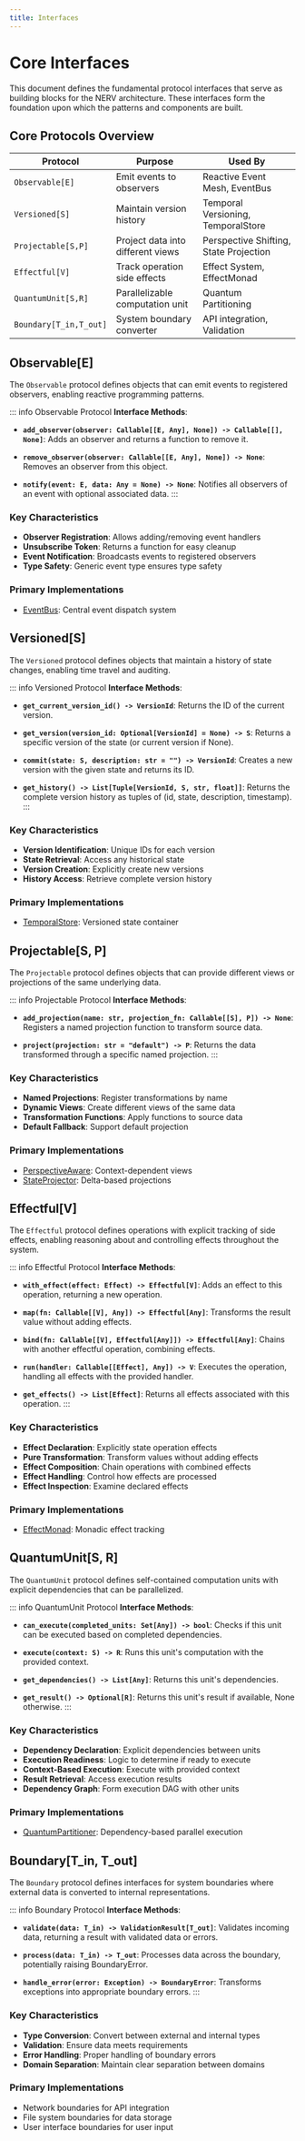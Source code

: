```yaml
---
title: Interfaces
---
```


# Core Interfaces

This document defines the fundamental protocol interfaces that serve as building blocks for the NERV architecture. These interfaces form the foundation upon which the patterns and components are built.

## Core Protocols Overview

| Protocol               | Purpose                           | Used By                                |
| ---------------------- | --------------------------------- | -------------------------------------- |
| `Observable[E]`        | Emit events to observers          | Reactive Event Mesh, EventBus          |
| `Versioned[S]`         | Maintain version history          | Temporal Versioning, TemporalStore     |
| `Projectable[S,P]`     | Project data into different views | Perspective Shifting, State Projection |
| `Effectful[V]`         | Track operation side effects      | Effect System, EffectMonad             |
| `QuantumUnit[S,R]`     | Parallelizable computation unit   | Quantum Partitioning                   |
| `Boundary[T_in,T_out]` | System boundary converter         | API integration, Validation            |

## Observable[E]

The `Observable` protocol defines objects that can emit events to registered observers, enabling reactive programming patterns.

::: info Observable Protocol
**Interface Methods**:

- **`add_observer(observer: Callable[[E, Any], None]) -> Callable[[], None]`**:
  Adds an observer and returns a function to remove it.

- **`remove_observer(observer: Callable[[E, Any], None]) -> None`**:
  Removes an observer from this object.

- **`notify(event: E, data: Any = None) -> None`**:
  Notifies all observers of an event with optional associated data.
:::

### Key Characteristics

- **Observer Registration**: Allows adding/removing event handlers
- **Unsubscribe Token**: Returns a function for easy cleanup
- **Event Notification**: Broadcasts events to registered observers
- **Type Safety**: Generic event type ensures type safety

### Primary Implementations

- [EventBus](../components/event_bus.md): Central event dispatch system

## Versioned[S]

The `Versioned` protocol defines objects that maintain a history of state changes, enabling time travel and auditing.

::: info Versioned Protocol
**Interface Methods**:

- **`get_current_version_id() -> VersionId`**:
  Returns the ID of the current version.

- **`get_version(version_id: Optional[VersionId] = None) -> S`**:
  Returns a specific version of the state (or current version if None).

- **`commit(state: S, description: str = "") -> VersionId`**:
  Creates a new version with the given state and returns its ID.

- **`get_history() -> List[Tuple[VersionId, S, str, float]]`**:
  Returns the complete version history as tuples of (id, state, description, timestamp).
:::

### Key Characteristics

- **Version Identification**: Unique IDs for each version
- **State Retrieval**: Access any historical state
- **Version Creation**: Explicitly create new versions
- **History Access**: Retrieve complete version history

### Primary Implementations

- [TemporalStore](../components/temporal_store.md): Versioned state container

## Projectable[S, P]

The `Projectable` protocol defines objects that can provide different views or projections of the same underlying data.

::: info Projectable Protocol
**Interface Methods**:

- **`add_projection(name: str, projection_fn: Callable[[S], P]) -> None`**:
  Registers a named projection function to transform source data.

- **`project(projection: str = "default") -> P`**:
  Returns the data transformed through a specific named projection.
:::

### Key Characteristics

- **Named Projections**: Register transformations by name
- **Dynamic Views**: Create different views of the same data
- **Transformation Functions**: Apply functions to source data
- **Default Fallback**: Support default projection

### Primary Implementations

- [PerspectiveAware](../components/perspective_aware.md): Context-dependent views
- [StateProjector](../components/state_projector.md): Delta-based projections

## Effectful[V]

The `Effectful` protocol defines operations with explicit tracking of side effects, enabling reasoning about and controlling effects throughout the system.

::: info Effectful Protocol
**Interface Methods**:

- **`with_effect(effect: Effect) -> Effectful[V]`**:
  Adds an effect to this operation, returning a new operation.

- **`map(fn: Callable[[V], Any]) -> Effectful[Any]`**:
  Transforms the result value without adding effects.

- **`bind(fn: Callable[[V], Effectful[Any]]) -> Effectful[Any]`**:
  Chains with another effectful operation, combining effects.

- **`run(handler: Callable[[Effect], Any]) -> V`**:
  Executes the operation, handling all effects with the provided handler.

- **`get_effects() -> List[Effect]`**:
  Returns all effects associated with this operation.
:::

### Key Characteristics

- **Effect Declaration**: Explicitly state operation effects
- **Pure Transformation**: Transform values without adding effects
- **Effect Composition**: Chain operations with combined effects
- **Effect Handling**: Control how effects are processed
- **Effect Inspection**: Examine declared effects

### Primary Implementations

- [EffectMonad](../components/effect_monad.md): Monadic effect tracking

## QuantumUnit[S, R]

The `QuantumUnit` protocol defines self-contained computation units with explicit dependencies that can be parallelized.

::: info QuantumUnit Protocol
**Interface Methods**:

- **`can_execute(completed_units: Set[Any]) -> bool`**:
  Checks if this unit can be executed based on completed dependencies.

- **`execute(context: S) -> R`**:
  Runs this unit's computation with the provided context.

- **`get_dependencies() -> List[Any]`**:
  Returns this unit's dependencies.

- **`get_result() -> Optional[R]`**:
  Returns this unit's result if available, None otherwise.
:::

### Key Characteristics

- **Dependency Declaration**: Explicit dependencies between units
- **Execution Readiness**: Logic to determine if ready to execute
- **Context-Based Execution**: Execute with provided context
- **Result Retrieval**: Access execution results
- **Dependency Graph**: Form execution DAG with other units

### Primary Implementations

- [QuantumPartitioner](../components/quantum_partitioner.md): Dependency-based parallel execution

## Boundary[T_in, T_out]

The `Boundary` protocol defines interfaces for system boundaries where external data is converted to internal representations.

::: info Boundary Protocol
**Interface Methods**:

- **`validate(data: T_in) -> ValidationResult[T_out]`**:
  Validates incoming data, returning a result with validated data or errors.

- **`process(data: T_in) -> T_out`**:
  Processes data across the boundary, potentially raising BoundaryError.

- **`handle_error(error: Exception) -> BoundaryError`**:
  Transforms exceptions into appropriate boundary errors.
:::

### Key Characteristics

- **Type Conversion**: Convert between external and internal types
- **Validation**: Ensure data meets requirements
- **Error Handling**: Proper handling of boundary errors
- **Domain Separation**: Maintain clear separation between domains

### Primary Implementations

- Network boundaries for API integration
- File system boundaries for data storage
- User interface boundaries for user input
